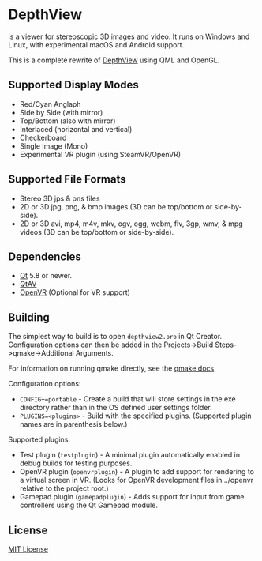 DepthView
=========
is a viewer for stereoscopic 3D images and video. It runs on Windows and Linux, with experimental macOS and Android support.

This is a complete rewrite of [DepthView] using QML and OpenGL.

Supported Display Modes
-----------------------
* Red/Cyan Anglaph
* Side by Side (with mirror)
* Top/Bottom (also with mirror)
* Interlaced (horizontal and vertical)
* Checkerboard
* Single Image (Mono)
* Experimental VR plugin (using SteamVR/OpenVR)

Supported File Formats
----------------------
* Stereo 3D jps & pns files
* 2D or 3D jpg, png, & bmp images (3D can be top/bottom or side-by-side).
* 2D or 3D avi, mp4, m4v, mkv, ogv, ogg, webm, flv, 3gp, wmv, & mpg videos (3D can be top/bottom or side-by-side).

Dependencies
------------
* [Qt] 5.8 or newer.
* [QtAV]
* [OpenVR] \(Optional for VR support\)

Building
--------
The simplest way to build is to open `depthview2.pro` in Qt Creator. Configuration options can then be added in the Projects->Build Steps->qmake->Additional Arguments.

For information on running qmake directly, see the [qmake docs].

Configuration options:
* `CONFIG+=portable` - Create a build that will store settings in the exe directory rather than in the OS defined user settings folder.
* `PLUGINS=<plugins>` - Build with the specified plugins. (Supported plugin names are in parenthesis below.)

Supported plugins:
* Test plugin (`testplugin`) - A minimal plugin automatically enabled in debug builds for testing purposes.
* OpenVR plugin (`openvrplugin`) - A plugin to add support for rendering to a virtual screen in VR. (Looks for OpenVR development files in ../openvr relative to the project root.)
* Gamepad plugin (`gamepadplugin`) - Adds support for input from game controllers using the Qt Gamepad module.

License
-------
[MIT License]

[DepthView]:https://github.com/chipgw/depthview
[Qt]:http://www.qt.io
[QtAV]:http://www.qtav.org/
[OpenVR]:https://github.com/ValveSoftware/openvr
[qmake docs]:http://doc.qt.io/qt-5/qmake-running.html
[MIT License]:LICENSE
